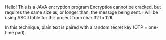 Hello! This is a JAVA encryption program
Encryption cannot be cracked, but requires the same size as, or longer than, the message
being sent. I will be using ASCII table for this project from char 32 to 126.

In this technique, plain text is paired with a random secret key (OTP = one-time pad).


